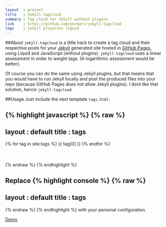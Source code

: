 ```yaml
---
layout  : project
title   : Jekyll-tagcloud
summary : Tag cloud for Jekyll without plugins.
link    : https://github.com/enrmarc/jekyll-tagcloud
tags    : jekyll proyectos liquid 
---
```


##About
`jekyll-tagcloud` is a little hack to create a tag cloud and their respective 
posts for your [Jekyll] generated site hosted in [GitHub Pages], using Liquid
and JavaScript (without plugins).
`jekyll-tagcloud` uses a linear assessment in order to weight tags.
(A logarithmic assessment would be better).

Of course you can do the same using Jekyll plugins, but that means that
you would have to run Jekyll locally and post the produced files into your repo
(because GitHub Pages does not allow Jekyll plugins). I dont like that solution, 
hence `jekyll-tagcloud`.

##Usage
Just include the next template `tags.html`:

{% highlight javascript %}
{% raw %}
---
layout : default
title  : tags
---
<div class="tag-cloud">
    {% for tag in site.tags %}
        <a class="__{{ tag[0] }}">{{ tag[0] }}</a>
        <div class="list_{{ tag[0] }}" style="display:none;">
            {% for post in tag[1] %}
                <li><a href="{{ post.url }}">{{ post.title }}</a></li>
            {% endfor %}
        </div>
    {% endfor %}
</div>

<div class="post-list" style="margin: 50px;"></div>

<script type="text/javascript">
    $(function() {
            var minFont = 10.0,
                maxFont = 35.0,
                diffFont = maxFont - minFont,
                size = 0;

            {% assign max = 1.0 %}
            {% for tag in site.tags %}
                {% if tag[1].size > max %}
                    {% assign max = tag[1].size %}
                {% endif %}
            {% endfor %}
            
            {% for tag in site.tags %}
                size = ({{ tag[1].size }} / {{ max }}) * diffFont + minFont;
                $(".__{{ tag[0] }}").css("font-size", size + "px");
            {% endfor %}

            $('.tag-cloud a[class^="__"]').click(function() {
                $('.post-list').empty();
                $('.list_' + $(this).text()).each(function() {
                    $('.post-list').append($(this).html());
                });
             });
    });
</script>
{% endraw %}
{% endhighlight %}

Replace 
{% highlight console %}
{% raw %}
---
layout : default
title  : tags
---
{% endraw %}
{% endhighlight %}
with your personal configuration.

[Demo]

[Jekyll]: https://github.com/mojombo/jekyll 
[GitHub Pages]: http://pages.github.com/ 
[Demo]: http://enrmarc.github.com/tags.html 

